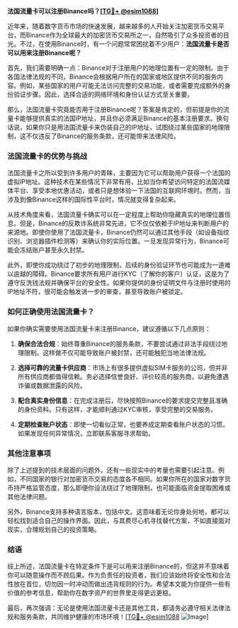 **法国流量卡可以注册Binance吗？[[TG💪+ @esim1088](https://t.me/s/esim1088)]**

近年来，随着数字货币市场的快速发展，越来越多的人开始关注加密货币交易平台，而Binance作为全球最大的加密货币交易所之一，自然吸引了众多投资者的目光。不过，在使用Binance时，有一个问题常常困扰着不少用户：**法国流量卡是否可以用来注册Binance呢？**

首先，我们需要明确一点：Binance对于注册用户的地理位置有一定的限制。由于各国法律法规的不同，Binance会根据用户所在的国家或地区提供不同的服务内容。例如，某些国家的用户可能无法访问完整的交易功能，或者需要完成额外的身份验证步骤。因此，选择合适的网络环境和身份认证方式至关重要。

那么，法国流量卡究竟能否用于注册Binance呢？答案是肯定的，但前提是你的流量卡能够提供真实的法国IP地址，并且你必须满足Binance的基本注册要求。换句话说，如果你只是用法国流量卡来伪装自己的IP地址，试图绕过某些国家的地理限制，这不仅违反了Binance的服务条款，还可能带来法律风险。

### 法国流量卡的优势与挑战

法国流量卡之所以受到许多用户的青睐，主要因为它可以帮助用户获得一个法国的虚拟IP地址。这种技术在某些情况下非常有用，比如当你希望访问特定的法国流媒体平台、享受本地优惠活动，或者只是想体验一下法国的互联网环境时。然而，当涉及到像Binance这样的国际性平台时，情况就变得复杂起来。

从技术角度来看，法国流量卡确实可以在一定程度上帮助你隐藏真实的地理位置信息。但是，Binance的反欺诈系统非常先进，它不仅仅依赖于IP地址来判断用户的来源地。即使你使用了法国流量卡，Binance仍然可以通过其他手段（如设备指纹识别、浏览器插件检测等）来确认你的实际位置。一旦发现异常行为，Binance可能会冻结账户甚至永久封禁。

此外，即使你成功绕过了初步的地理限制，后续的身份验证环节也可能成为一道难以逾越的障碍。Binance要求所有用户进行KYC（了解你的客户）认证，这是为了遵守反洗钱法规并确保平台的安全性。如果你提供的身份证明文件与注册时使用的IP地址不符，很可能会触发进一步的审查，甚至导致账户被锁定。

### 如何正确使用法国流量卡？

如果你确实需要使用法国流量卡来注册Binance，建议遵循以下几点原则：

1. **确保合法合规**：始终尊重Binance的服务条款，不要尝试通过非法手段绕过地理限制。这样做不仅可能导致账户被封禁，还可能触犯当地法律法规。
   
2. **选择可靠的流量卡供应商**：市场上有很多提供虚拟SIM卡服务的公司，但并非所有供应商都值得信赖。务必选择信誉良好、评价较高的服务商，以避免遭遇诈骗或数据泄露的风险。

3. **配合真实身份信息**：在完成注册后，尽快按照Binance的要求提交完整且准确的身份资料。只有这样，才能顺利通过KYC审核，享受完整的交易服务。

4. **定期检查账户状态**：即使一切看似正常，也要养成定期查看账户状态的习惯。如果发现任何异常情况，立即联系客服寻求帮助。

### 其他注意事项

除了上述提到的技术层面的问题外，还有一些现实中的考量也需要引起注意。例如，不同国家的银行对加密货币交易的态度各不相同。如果你所在的国家对数字货币持严格监管态度，那么即便你设法绕过了地理限制，也可能面临资金提取困难或其他法律问题。

另外，Binance支持多种语言版本，包括中文。这意味着无论你身处何地，都可以轻松找到适合自己的操作界面。因此，与其费尽心机寻找替代方案，不如直接面对现实，合理规划自己的投资策略。

### 结语

综上所述，法国流量卡在特定条件下是可以用来注册Binance的，但这并不意味着你可以随意操作而不顾后果。作为负责任的投资者，我们应该始终将安全性和合法性放在首位，切勿因一时冲动而做出违背规则的行为。希望本文能为你提供一些有价值的参考信息，帮助你在数字资产的世界里走得更远更稳。

最后，再次强调：无论是使用法国流量卡还是其他工具，都请务必遵守相关法律法规和服务条款，共同维护健康的市场环境！[[TG💪+ @esim1088](https://t.me/s/esim1088) ![Image](https://i.postimg.cc/4NQfJmqS/Snipaste-2025-05-13-00-14-12.png)]